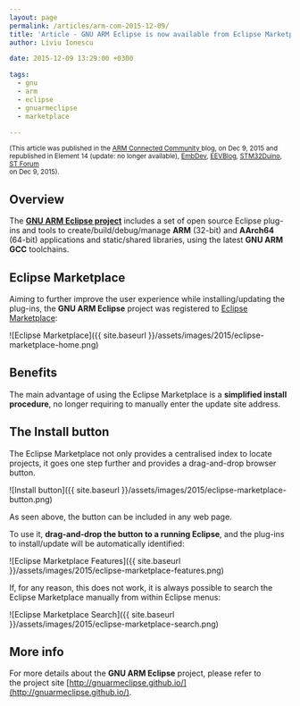 ```yaml
---
layout: page
permalink: /articles/arm-com-2015-12-09/
title: 'Article - GNU ARM Eclipse is now available from Eclipse Marketplace'
author: Liviu Ionescu

date: 2015-12-09 13:29:00 +0300

tags:
  - gnu
  - arm
  - eclipse
  - gnuarmeclipse
  - marketplace

---
```


<small>(This article was published in the [ARM Connected Community ](https://community.arm.com/groups/tools/blog/2015/12/09/gnu-arm-eclipse-now-available-from-eclipse-marketplace) blog, on Dec 9, 2015
and republished in
Element 14 (update: no longer available),
[EmbDev](https://embdev.net/topic/384016),
[EEVBlog](http://www.eevblog.com/forum/microcontrollers/gnu-arm-eclipse-is-now-available-from-eclipse-marketplace/),
[STM32Duino](http://stm32duino.com/viewtopic.php?f=41&t=783),
[ST Forum](https://my.st.com/public/STe2ecommunities/mcu/Lists/STM32Java/Flat.aspx?RootFolder=%2fpublic%2fSTe2ecommunities%2fmcu%2fLists%2fSTM32Java%2fGNU%20ARM%20Eclipse%20is%20now%20available%20from%20Eclipse%20Marketplace&FolderCTID=0x01200200770978C69A1141439FE559EB459D758000F9A0E3A95BA69146A17C2E80209ADC21&TopicsView=https%3A%2F%2Fmy%2Est%2Ecom%2Fpublic%2FSTe2ecommunities%2Fmcu%2FLists%2FSTM32Java%2FAllItems%2Easpx&currentviews=0)  
on Dec 9, 2015).</small>

## Overview

The **[GNU ARM Eclipse project](https://github.com/gnuarmeclipse)** includes a set of open source Eclipse plug-ins and tools to create/build/debug/manage **ARM** (32-bit) and **AArch64** (64-bit) applications and static/shared libraries, using the latest **GNU ARM GCC** toolchains. 

## Eclipse Marketplace

Aiming to further improve the user experience while installing/updating the plug-ins, the **GNU ARM Eclipse** project was registered to [Eclipse Marketplace](https://marketplace.eclipse.org/content/gnu-arm-eclipse):

![Eclipse Marketplace]({{ site.baseurl }}/assets/images/2015/eclipse-marketplace-home.png)

## Benefits

The main advantage of using the Eclipse Marketplace is a **simplified install procedure**, no longer requiring to manually enter the update site address.

## The Install button

The Eclipse Marketplace not only provides a centralised index to locate projects, it goes one step further and provides a drag-and-drop browser button.

![Install button]({{ site.baseurl }}/assets/images/2015/eclipse-marketplace-button.png)

As seen above, the button can be included in any web page.

To use it, **drag-and-drop the button to a running Eclipse**, and the plug-ins to install/update will be automatically identified:

![Eclipse Marketplace Features]({{ site.baseurl }}/assets/images/2015/eclipse-marketplace-features.png)

If, for any reason, this does not work, it is always possible to search the Eclipse Marketplace manually from within Eclipse menus:

![Eclipse Marketplace Search]({{ site.baseurl }}/assets/images/2015/eclipse-marketplace-search.png)


## More info

For more details about the **GNU ARM Eclipse** project, please refer to the project site [http://gnuarmeclipse.github.io/](http://gnuarmeclipse.github.io/).
